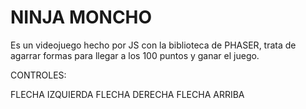 # NINJA MONCHO

Es un videojuego hecho por JS con la biblioteca de PHASER, trata de agarrar formas para llegar a los 100 puntos y ganar el juego.

CONTROLES:

FLECHA IZQUIERDA
FLECHA DERECHA
FLECHA ARRIBA
